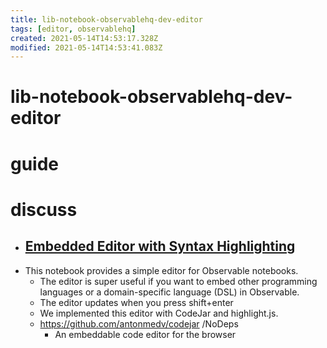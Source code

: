 ```yaml
---
title: lib-notebook-observablehq-dev-editor
tags: [editor, observablehq]
created: 2021-05-14T14:53:17.328Z
modified: 2021-05-14T14:53:41.083Z
---
```


# lib-notebook-observablehq-dev-editor

# guide

# discuss

- ## [Embedded Editor with Syntax Highlighting](https://observablehq.com/@cmudig/editor)
- This notebook provides a simple editor for Observable notebooks. 
  - The editor is super useful if you want to embed other programming languages or a domain-specific language (DSL) in Observable. 
  - The editor updates when you press shift+enter
  - We implemented this editor with CodeJar and highlight.js.
  - https://github.com/antonmedv/codejar /NoDeps
    - An embeddable code editor for the browser 
